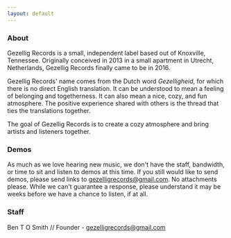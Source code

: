 ```yaml
---
layout: default
---
```

<div markdown="1" class="about-page-wrapper">

<!-- Put 2 spaces after a line to create a new line -->
<!-- Example -->
<!--
This line has two spaces at the end, making the line under it show as a new line in browser  
If the line above didn't have these spaces, this line wouldn't show up as a new line in browser
-->

<!-- Put two new lines in between lines to create a space between them -->
<!-- Example -->
<!--
In the browser, there will be a space in between this line and the next line


This is used to separate lines with larger gaps, rather than just new lines
-->

### About

Gezellig Records is a small, independent label based out of Knoxville, Tennessee. Originally conceived in 2013 in a small apartment in Utrecht, Netherlands, Gezellig Records finally came to be in 2016.


Gezellig Records' name comes from the Dutch word *Gezelligheid*, for which there is no direct English translation. It can be understood to mean a feeling of belonging and togetherness. It can also mean a nice, cozy, and fun atmosphere. The positive experience shared with others is the thread that ties the translations together.


The goal of Gezellig Records is to create a cozy atmosphere and bring artists and listeners together.


### Demos

As much as we love hearing new music, we don't have the staff, bandwidth, or time to sit and listen to demos at this time. If you still would like to send demos, please send links to gezelligrecords@gmail.com. No attachments please. While we can't guarantee a response, please understand it may be weeks before we have a chance to listen, if at all.


### Staff

Ben T O Smith // Founder  -  gezelligrecords@gmail.com

</div>
